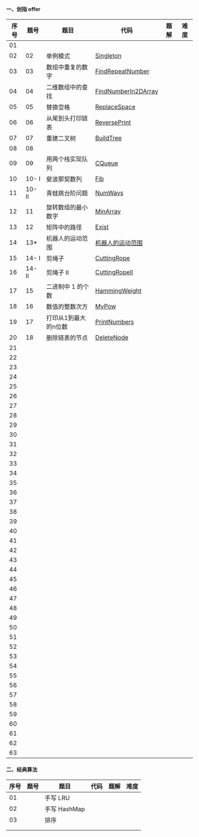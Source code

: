 #### 一、剑指 offer

| 序号 | 题号   | 题目                 | 代码                                                         | 题解 | 难度 |
| ---- | ------ | -------------------- | ------------------------------------------------------------ | ---- | ---- |
| 01   |        |                      |                                                              |      |      |
| 02   | 02     | 单例模式             | [Singleton](https://github.com/huangliangyun/LeetCode/blob/master/src/com/stardust/offer/Singleton.java) |      |      |
| 03   | 03     | 数组中重复的数字     | [FindRepeatNumber](https://github.com/huangliangyun/LeetCode/blob/master/src/com/stardust/offer/FindRepeatNumber.java) |      |      |
| 04   | 04     | 二维数组中的查找     | [FindNumberIn2DArray](https://github.com/huangliangyun/LeetCode/blob/master/src/com/stardust/offer/FindNumberIn2DArray.java) |      |      |
| 05   | 05     | 替换空格             | [ReplaceSpace](https://github.com/huangliangyun/LeetCode/blob/master/src/com/stardust/offer/ReplaceSpace.java) |      |      |
| 06   | 06     | 从尾到头打印链表     | [ReversePrint](https://github.com/huangliangyun/LeetCode/blob/master/src/com/stardust/offer/ReversePrint.java) |      |      |
| 07   | 07     | 重建二叉树           | [BuildTree](https://github.com/huangliangyun/LeetCode/blob/master/src/com/stardust/offer/BuildTree.java) |      |      |
| 08   | 08     |                      |                                                              |      |      |
| 09   | 09     | 用两个栈实现队列     | [CQueue](https://github.com/huangliangyun/LeetCode/blob/master/src/com/stardust/offer/CQueue.java) |      |      |
| 10   | 10- I  | 斐波那契数列         | [Fib](https://github.com/huangliangyun/LeetCode/blob/master/src/com/stardust/offer/Fib.java) |      |      |
| 11   | 10- II | 青蛙跳台阶问题       | [NumWays](https://github.com/huangliangyun/LeetCode/blob/master/src/com/stardust/offer/NumWays.java) |      |      |
| 12   | 11     | 旋转数组的最小数字   | [MinArray](https://github.com/huangliangyun/LeetCode/blob/master/src/com/stardust/offer/MinArray.java) |      |      |
| 13   | 12     | 矩阵中的路径         | [Exist](https://github.com/huangliangyun/LeetCode/blob/master/src/com/stardust/offer/Exist.java) |      |      |
| 14   | 13*    | 机器人的运动范围     | [机器人的运动范围]()                                         |      |      |
| 15   | 14- I  | 剪绳子               | [CuttingRope](https://github.com/huangliangyun/LeetCode/blob/master/src/com/stardust/offer/CuttingRope.java) |      |      |
| 16   | 14- II | 剪绳子 II            | [CuttingRopeII](https://github.com/huangliangyun/LeetCode/blob/master/src/com/stardust/offer/CuttingRope2.java) |      |      |
| 17   | 15     | 二进制中 1 的个数    | [HammingWeight](https://github.com/huangliangyun/LeetCode/blob/master/src/com/stardust/offer/HammingWeight.java) |      |      |
| 18   | 16     | 数值的整数次方       | [MyPow](https://github.com/huangliangyun/LeetCode/blob/master/src/com/stardust/offer/MyPow.java) |      |      |
| 19   | 17     | 打印从1到最大的n位数 | [PrintNumbers]()                                             |      |      |
| 20   | 18     | 删除链表的节点       | [DeleteNode]()                                               |      |      |
| 21   |        |                      |                                                              |      |      |
| 22   |        |                      |                                                              |      |      |
| 23   |        |                      |                                                              |      |      |
| 24   |        |                      |                                                              |      |      |
| 25   |        |                      |                                                              |      |      |
| 26   |        |                      |                                                              |      |      |
| 27   |        |                      |                                                              |      |      |
| 28   |        |                      |                                                              |      |      |
| 29   |        |                      |                                                              |      |      |
| 30   |        |                      |                                                              |      |      |
| 31   |        |                      |                                                              |      |      |
| 32   |        |                      |                                                              |      |      |
| 33   |        |                      |                                                              |      |      |
| 34   |        |                      |                                                              |      |      |
| 35   |        |                      |                                                              |      |      |
| 36   |        |                      |                                                              |      |      |
| 37   |        |                      |                                                              |      |      |
| 38   |        |                      |                                                              |      |      |
| 39   |        |                      |                                                              |      |      |
| 40   |        |                      |                                                              |      |      |
| 41   |        |                      |                                                              |      |      |
| 42   |        |                      |                                                              |      |      |
| 43   |        |                      |                                                              |      |      |
| 44   |        |                      |                                                              |      |      |
| 45   |        |                      |                                                              |      |      |
| 46   |        |                      |                                                              |      |      |
| 47   |        |                      |                                                              |      |      |
| 48   |        |                      |                                                              |      |      |
| 49   |        |                      |                                                              |      |      |
| 50   |        |                      |                                                              |      |      |
| 51   |        |                      |                                                              |      |      |
| 52   |        |                      |                                                              |      |      |
| 53   |        |                      |                                                              |      |      |
| 54   |        |                      |                                                              |      |      |
| 55   |        |                      |                                                              |      |      |
| 56   |        |                      |                                                              |      |      |
| 57   |        |                      |                                                              |      |      |
| 58   |        |                      |                                                              |      |      |
| 59   |        |                      |                                                              |      |      |
| 60   |        |                      |                                                              |      |      |
| 61   |        |                      |                                                              |      |      |
| 62   |        |                      |                                                              |      |      |
| 63   |        |                      |                                                              |      |      |



#### 二、经典算法

| 序号 | 题号 | 题目         | 代码 | 题解 | 难度 |
| ---- | ---- | ------------ | ---- | ---- | ---- |
| 01   |      | 手写 LRU     |      |      |      |
| 02   |      | 手写 HashMap |      |      |      |
| 03   |      | 排序         |      |      |      |
|      |      |              |      |      |      |
|      |      |              |      |      |      |